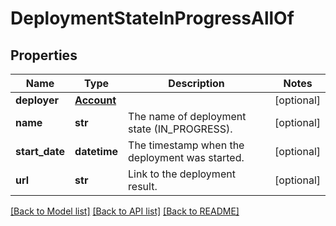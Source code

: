 # DeploymentStateInProgressAllOf

## Properties
Name | Type | Description | Notes
------------ | ------------- | ------------- | -------------
**deployer** | [**Account**](Account.md) |  | [optional] 
**name** | **str** | The name of deployment state (IN_PROGRESS). | [optional] 
**start_date** | **datetime** | The timestamp when the deployment was started. | [optional] 
**url** | **str** | Link to the deployment result. | [optional] 

[[Back to Model list]](../README.md#documentation-for-models) [[Back to API list]](../README.md#documentation-for-api-endpoints) [[Back to README]](../README.md)


